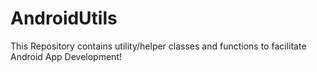 # AndroidUtils
This Repository contains utility/helper classes and functions to facilitate Android App Development!
